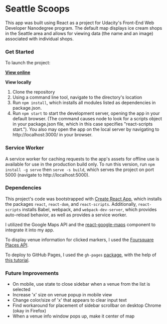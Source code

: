 Seattle Scoops
======

This app was built using React as a project for Udacity's Front-End Web Developer Nanodegree program. The default map displays ice cream shops in the Seattle area and allows for viewing data (the name and an image) associated with individual shops.

### Get Started

To launch the project:

**[View online](https://nataliecardot.com/seattle-scoops/)**

**View locally**
1. Clone the repository
2. Using a command line tool, navigate to the directory's location
3. Run `npm install`, which installs all modules listed as dependencies in package.json.
4. Run `npm start` to start the development server, opening the app in your default browser. (The command causes node to look for a scripts object in your package.json file, which in this case specifies "react-scripts start."). You also may open the app on the local server by navigating to http://localhost:3000/ in your browser.

### Service Worker

A service worker for caching requests to the app's assets for offline use is available for use in the production build only. To run this version, run `npm install -g serve` then `serve -s build`, which serves the project on port 5000 (navigate to http://localhost:5000).

### Dependencies

This project's code was bootstrapped with [Create React App](https://github.com/facebookincubator/create-react-app), which installs the packages `react`, `react-dom`, and `react-scripts`. Additionally, `react-scripts` installs Babel, webpack, and `webpack-dev-server`, which provides auto-reload behavior, as well as provides a service worker.

I utilized the Google Maps API and the [react-google-maps](https://github.com/tomchentw/react-google-maps) component to integrate it into my app.

To display venue information for clicked markers, I used the [Foursquare Places API](https://developer.foursquare.com/places-api).

To deploy to GitHub Pages, I used the `gh-pages` [package](https://www.npmjs.com/package/gh-pages), with the help of [this tutorial](https://codeburst.io/deploy-react-to-github-pages-to-create-an-amazing-website-42d8b09cd4d).

### Future Improvements

* On mobile, use state to close sidebar when a venue from the list is selected
* Increase 'x' size on venue popup in mobile view
* Change color/size of 'x' that appears to clear input text
* Find workaround for placement of sidebar scrollbar on desktop Chrome (okay in Firefox)
* When a venue info window pops up, make it center of map
